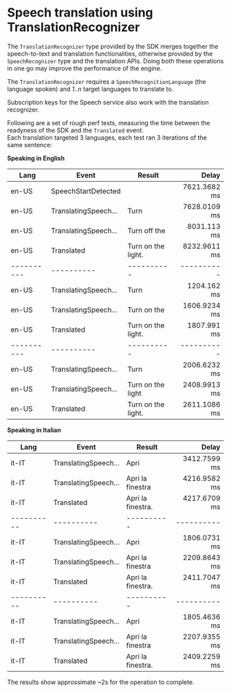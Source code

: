 # Speech translation using TranslationRecognizer

The `TranslationRecognizer` type provided by the SDK merges together the speech-to-text and translation functionalities, otherwise provided by the `SpeechRecognizer` type and the translation APIs. Doing both these operations in one go may improve the performance of the engine.

The `TranslationRecognizer` requires a `SpeechRecognitionLanguage` (the language spoken) and _1..n_ target languages to translate to.

Subscription keys for the Speech service also work with the translation recognizer.

Following are a set of rough perf tests, measuring the time between the readyness of the SDK and the `Translated` event.<br/>
Each translation targeted 3 languages, each test ran 3 iterations of the same sentence:

**Speaking in English**

| Lang       | Event                | Result             |        Delay |
| ---------- | -------------------- | ------------------ | -----------: |
| en-US      | SpeechStartDetected  |                    | 7621.3682 ms |
| en-US      | TranslatingSpeech... | Turn               | 7628.0109 ms |
| en-US      | TranslatingSpeech... | Turn off the       |  8031.113 ms |
| en-US      | Translated           | Turn on the light. | 8232.9611 ms |
| ---------- | ----------           | ----------         |   ---------- |
| en-US      | TranslatingSpeech... | Turn               |  1204.162 ms |
| en-US      | TranslatingSpeech... | Turn on the        | 1606.9234 ms |
| en-US      | Translated           | Turn on the light. |  1807.991 ms |
| ---------- | ----------           | ----------         |   ---------- |
| en-US      | TranslatingSpeech... | Turn               | 2006.6232 ms |
| en-US      | TranslatingSpeech... | Turn on the light  | 2408.9913 ms |
| en-US      | Translated           | Turn on the light. | 2611.1086 ms |

**Speaking in Italian**

| Lang       | Event                | Result            |        Delay |
| ---------- | -------------------- | ----------------- | -----------: |
| it-IT      | TranslatingSpeech... | Apri              | 3412.7599 ms |
| it-IT      | TranslatingSpeech... | Apri la finestra  | 4216.9582 ms |
| it-IT      | Translated           | Apri la finestra. | 4217.6709 ms |
| ---------- | ----------           | ----------        |   ---------- |
| it-IT      | TranslatingSpeech... | Apri              | 1806.0731 ms |
| it-IT      | TranslatingSpeech... | Apri la finestra  | 2209.8643 ms |
| it-IT      | Translated           | Apri la finestra. | 2411.7047 ms |
| ---------- | ----------           | ----------        |   ---------- |
| it-IT      | TranslatingSpeech... | Apri              | 1805.4636 ms |
| it-IT      | TranslatingSpeech... | Apri la finestra  | 2207.9355 ms |
| it-IT      | Translated           | Apri la finestra. | 2409.2259 ms |

The results show approssimate ~2s for the operation to complete.
